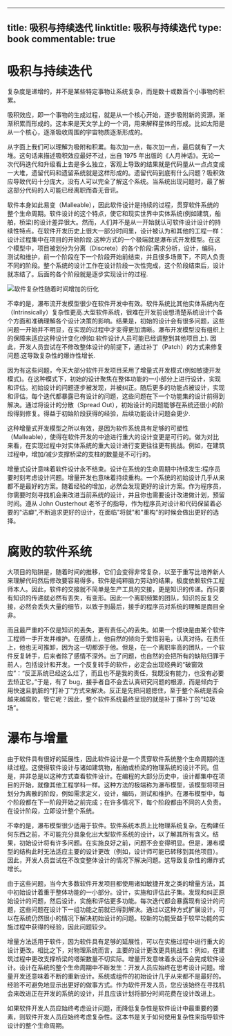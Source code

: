 
---
title: 吸积与持续迭代
linktitle: 吸积与持续迭代
type: book
commentable: true
---

# 吸积与持续迭代

复杂度是递增的，并不是某些特定事物让系统复杂，而是数十或数百个小事物的积累。

吸积效应，即一个事物的生成过程，就是从一个核心开始，逐步吸附新的资源，渐渐积累而形成的。这本来是天文学上的一个词，用来解释星体的形成。比如太阳是从一个核心，逐渐吸收周围的宇宙物质逐渐形成的。

从字面上我们可以理解为吸附和积累。每次加一点，每次加一点，最后就有了一大堆。这句话来描述吸积效应最好不过，出自 1975 年出版的《人月神话》。无论一次代码迭代和升级看上去是多么独立，客观上导致的结果就是代码量从一点点变成一大堆，遗留代码和遗留系统就是这样形成的。遗留代码到底有什么问题？吸积效应导致代码十分庞大，没有人可以完全了解这个系统。当系统出现问题时，最了解这部分代码的人可能已经离职而杳无音讯。

软件本身如此易变（Malleable），因此软件设计是持续的过程，贯穿软件系统的整个生命周期。软件设计的这个特点，使它和现实世界中实体系统(例如建筑，船舶，桥梁)的设计差异很大。然而，人们并不是从一开始就认可软件设计设计的持续性特点。在软件开发历史上很大一部分时间里，设计被认为和其他的工程一样：设计过程集中在项目的开始阶段.这种方式的一个极端就是瀑布式开发模型。在这个模型中，项目被划分为分离（Discrete）的各个阶段:需求分析，设计，编码，测试和维护，前一个阶段在下一个阶段开始前结束，并且很多场景下，不同人负责不同的阶段。整个系统的设计工作在设计阶段一次性完成，这个阶段结束后，设计就冻结了。后面的各个阶段就是逐步实现设计的过程.

![软件复杂性随着时间增加的衍化](https://i.postimg.cc/YSt6fs1h/image.png)

不幸的是，瀑布流开发模型很少在软件开发中有效。软件系统比其他实体系统内在（Intrinsically）复杂性更高.大型软件系统，很难在开发前设想清楚系统设计个各个方面和准确理解各个设计决策的影响。结果是，初始的设计会有很多问题，这些问题一开始并不明显，在实现的过程中才变得更加清晰。瀑布开发模型没有组织上的保障来适应这种设计变化(例如:软件设计人员可能已经调整到其他项目上). 因此，开发人员尝试在不修改整体设计的前提下，通过补丁（Patch）的方式来修复问题.这导致复杂性的爆炸性增长.

因为有这些问题，今天大部分软件开发项目采用了增量式开发模式(例如敏捷开发模式)。在这种模式下，初始的设计聚焦在整体功能的一小部分上进行设计，实现和评估。初始设计的问题逐步被发现，并被纠正。随后更多的功能点被设计，实现和评估。每个迭代都暴露已有设计的问题，这些问题在下一个功能集的设计前得到解决。通过将设计的分散（Spread Out），初始设计的问题能够在系统还很小的阶段得到修复。得益于初始阶段获得的经验，后续功能设计问题会更少.

这种增量式开发模型之所以有效，是因为软件系统具有足够的可塑性（Malleable），使得在软件开发的中途进行重大的设计变更是可行的。做为对比来看，在实现过程中对实体系统的重大设计进行变更往往更有挑战。例如，在建筑过程中，增加/减少支撑桥梁的支柱的数量是不可行的。

增量式设计意味着软件设计永不结束。设计在系统的生命周期中持续发生:程序员要时刻考虑设计问题。增量开发也意味着持续重构。一个系统的初始设计几乎从来都不是最好的方案。随着经验的增加，必然会发现更好的设计方案。作为程序员，你需要时刻寻找机会来改进当前系统的设计，并且你也需要设计改进做计划，预留时间。遵从 John Ousterhout 老爷子的指导，作为程序员对设计和代码保留着必要的"洁癖",不断追求更好的设计，在面临"将就"和"重构"的时候会做出更好的选择。

# 腐败的软件系统

大项目的陷阱是，随着时间的推移，它们会变得非常复杂，以至于重写比培养新人来理解代码然后修改要容易得多。软件是纯粹脑力劳动的结果，极度依赖软件工程师本人。因此，软件的交接就不简单是生产工具的交接，更是知识的传递。而只要有知识的传递就必然有丢失，有变形。因此一个离职频繁的团队，知识的反复交接，必然会丢失大量的细节，以致于到最后，接手的程序员对系统的理解是面目全非。

而且最严重的不仅是知识的丢失，更有责任心的丢失。如果一个模块是由某个软件工程师一手开发并维护。在感情上，他自然的倾向于爱惜羽毛，认真对待。在责任上，他也无可推卸，因为这一切都源于他。但是，在一个离职率高的团队，一个软件反复转手，后来者除了感情不深外。出了问题，也自然的会把所有的缺陷归罪于前人，包括设计和开发。一个反复转手的软件，必定会出现经典的“破窗效应”：“反正系统已经这么烂了，而且也不是我的责任，我既没有能力，也没有必要去矫正它。”于是，有了 bug，接手者自不会去认真研究问题的根源，而是倾向于用快速且肮脏的“打补丁”方式来解决。反正是先把问题摁住，至于整个系统是否会越来越腐败，管它呢？因此，整个软件系统最终呈现的就是补丁摞补丁的“垃圾场”。

# 瀑布与增量

由于软件具有很好的延展性，因此软件设计是一个贯穿软件系统整个生命周期的连续过程。这使得软件设计与诸如建筑物，船舶或桥梁的物理系统的设计不同。但是，并非总是以这种方式查看软件设计。在编程的大部分历史中，设计都集中在项目的开始，就像其他工程学科一样。这种方法的极端称为瀑布模型，该模型将项目划分为离散的阶段，例如需求定义，设计，编码，测试和维护。在瀑布模型中，每个阶段都在下一阶段开始之前完成；在许多情况下，每个阶段都由不同的人负责。在设计阶段，立即设计整个系统。

不幸的是，瀑布模型很少适用于软件。软件系统本质上比物理系统复杂。在构建任何东西之前，不可能充分具象化出大型软件系统的设计，以了解其所有含义。结果，初始设计将有许多问题。在实施良好之前，问题不会变得明显。但是，瀑布模型的结构此时无法适应主要的设计更改（例如，设计师可能已转移到其他项目）。因此，开发人员尝试在不改变整体设计的情况下解决问题。这导致复杂性的爆炸式增长。

由于这些问题，当今大多数软件开发项目都使用诸如敏捷开发之类的增量方法，其中初始设计着重于整体功能的一小部分。设计，实施和评估此子集。发现和纠正原始设计的问题，然后设计，实施和评估更多功能。每次迭代都会暴露现有设计的问题，这些问题在设计下一组功能之前就已得到解决。通过以这种方式扩展设计，可以在系统仍然很小的情况下解决初始设计的问题。较新的功能受益于较早功能的实施过程中获得的经验，因此问题较少。

增量方法适用于软件，因为软件具有足够的延展性，可以在实施过程中进行重大的设计更改。相比之下，对物理系统而言，主要的设计更改更具挑战性：例如，在建筑过程中更改支撑桥梁的塔架数量不切实际。增量开发意味着永远不会完成软件设计。设计在系统的整个生命周期中不断发生：开发人员应始终在思考设计问题。增量开发还意味着不断的重新设计。系统或组件的初始设计几乎从来都不是最好的。经验不可避免地显示出更好的做事方式。作为软件开发人员，您应该始终在寻找机会来改进正在开发的系统的设计，并且应该计划将部分时间花费在设计改进上。

如果软件开发人员应始终考虑设计问题，而降低复杂性是软件设计中最重要的要素，则软件开发人员应始终考虑复杂性。这本书是关于如何使用复杂性来指导软件设计的整个生命周期。

    